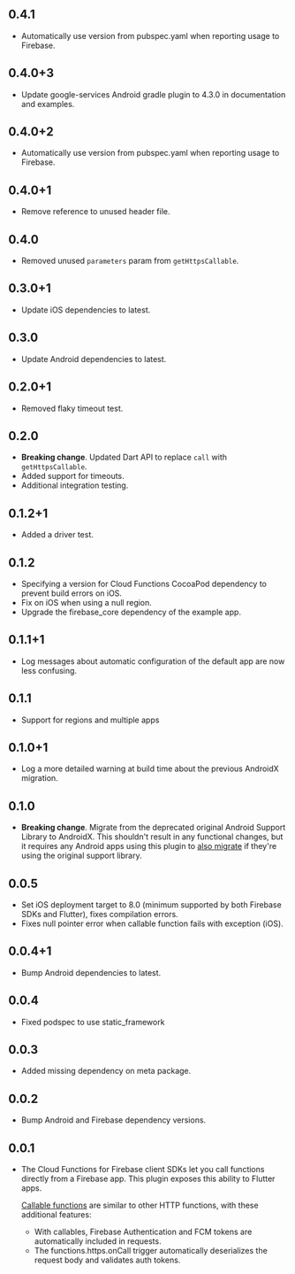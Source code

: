 ## 0.4.1

- Automatically use version from pubspec.yaml when reporting usage to Firebase.

## 0.4.0+3

* Update google-services Android gradle plugin to 4.3.0 in documentation and examples.

## 0.4.0+2

- Automatically use version from pubspec.yaml when reporting usage to Firebase.

## 0.4.0+1

- Remove reference to unused header file.

## 0.4.0

- Removed unused `parameters` param from `getHttpsCallable`.

## 0.3.0+1

- Update iOS dependencies to latest.

## 0.3.0

- Update Android dependencies to latest.

## 0.2.0+1

- Removed flaky timeout test.

## 0.2.0

- **Breaking change**. Updated Dart API to replace `call` with `getHttpsCallable`.
- Added support for timeouts.
- Additional integration testing.

## 0.1.2+1

- Added a driver test.

## 0.1.2

- Specifying a version for Cloud Functions CocoaPod dependency to prevent build errors on iOS.
- Fix on iOS when using a null region.
- Upgrade the firebase_core dependency of the example app.

## 0.1.1+1

- Log messages about automatic configuration of the default app are now less confusing.

## 0.1.1

- Support for regions and multiple apps

## 0.1.0+1

- Log a more detailed warning at build time about the previous AndroidX
  migration.

## 0.1.0

- **Breaking change**. Migrate from the deprecated original Android Support
  Library to AndroidX. This shouldn't result in any functional changes, but it
  requires any Android apps using this plugin to [also
  migrate](https://developer.android.com/jetpack/androidx/migrate) if they're
  using the original support library.

## 0.0.5

- Set iOS deployment target to 8.0 (minimum supported by both Firebase SDKs and Flutter), fixes compilation errors.
- Fixes null pointer error when callable function fails with exception (iOS).

## 0.0.4+1

- Bump Android dependencies to latest.

## 0.0.4

- Fixed podspec to use static_framework

## 0.0.3

- Added missing dependency on meta package.

## 0.0.2

- Bump Android and Firebase dependency versions.

## 0.0.1

- The Cloud Functions for Firebase client SDKs let you call functions
  directly from a Firebase app. This plugin exposes this ability to
  Flutter apps.

  [Callable functions](https://firebase.google.com/docs/functions/callable)
  are similar to other HTTP functions, with these additional features:

  - With callables, Firebase Authentication and FCM tokens are
    automatically included in requests.
  - The functions.https.onCall trigger automatically deserializes
    the request body and validates auth tokens.

